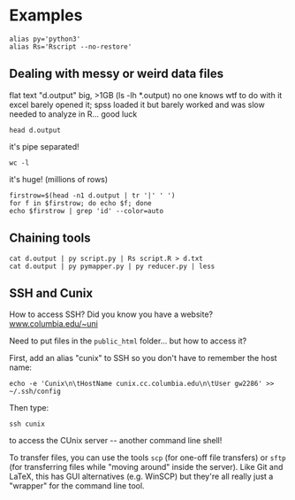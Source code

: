 # Examples

    alias py='python3'
    alias Rs='Rscript --no-restore'

## Dealing with messy or weird data files

flat text "d.output"
big, >1GB (ls -lh *.output)
no one knows wtf to do with it
excel barely opened it; spss loaded it but barely worked and was slow
needed to analyze in R... good luck

	head d.output

it's pipe separated!

	wc -l

it's huge! (millions of rows)

	firstrow=$(head -n1 d.output | tr '|' ' ')
	for f in $firstrow; do echo $f; done
	echo $firstrow | grep 'id' --color=auto

## Chaining tools

    cat d.output | py script.py | Rs script.R > d.txt
    cat d.output | py pymapper.py | py reducer.py | less

## SSH and Cunix

How to access SSH? Did you know you have a website? www.columbia.edu/~uni

Need to put files in the `public_html` folder... but how to access it?

First, add an alias "cunix" to SSH so you don't have to remember the host name:

    echo -e 'Cunix\n\tHostName cunix.cc.columbia.edu\n\tUser gw2286' >> ~/.ssh/config

Then type: 

    ssh cunix

to access the CUnix server -- another command line shell!

To transfer files, you can use the tools `scp` (for one-off file transfers) or `sftp` (for transferring files while "moving around" inside the server). Like Git and LaTeX, this has GUI alternatives (e.g. WinSCP) but they're all really just a "wrapper" for the command line tool.